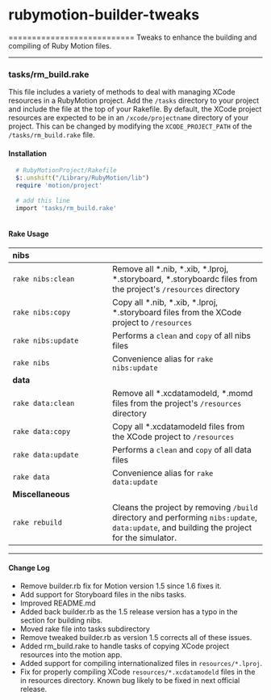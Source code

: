 # rubymotion-builder-tweaks
===========================
Tweaks to enhance the building and compiling of Ruby Motion files.
- - -
### tasks/rm_build.rake

This file includes a variety of methods to deal with managing XCode resources in a RubyMotion project. Add the `/tasks` directory to your project and include the file at the top of your Rakefile. By default, the XCode project resources are expected to be in an `/xcode/projectname` directory of your project.  This can be changed by modifying the `XCODE_PROJECT_PATH` of the `/tasks/rm_build.rake` file.

#### Installation
```ruby
  # RubyMotionProject/Rakefile
  $:.unshift("/Library/RubyMotion/lib")
  require 'motion/project'
  
  # add this line
  import 'tasks/rm_build.rake'
  
```

#### Rake Usage
| nibs |  | 
|:--------------------|---------------------------------------------------------------------------------|
| `rake nibs:clean`   | Remove all \*.nib, \*.xib, \*.lproj, \*.storyboard, \*.storyboardc files from the project's `/resources` directory |
| `rake nibs:copy`    | Copy all \*.nib, \*.xib, \*.lproj, \*.storyboard files from the XCode project to `/resources`      |
| `rake nibs:update`  | Performs a `clean` and `copy` of all nibs files                                      |
| `rake nibs` 		  | Convenience alias for `rake nibs:update`                                         |
| **data** |  | 
| `rake data:clean`   | Remove all \*.xcdatamodeld, \*.momd files from the project's `/resources` directory |
| `rake data:copy`    | Copy all \*.xcdatamodeld files from the XCode project to `/resources`      |
| `rake data:update`  | Performs a `clean` and `copy` of all data files                                      |
| `rake data` 		  | Convenience alias for `rake data:update`                                         |
| **Miscellaneous**&nbsp;&nbsp;&nbsp;&nbsp;&nbsp;&nbsp;&nbsp;&nbsp;&nbsp;&nbsp;&nbsp;&nbsp;&nbsp;&nbsp;&nbsp;&nbsp; |  |
| `rake rebuild` | Cleans the project by removing `/build` directory and performing `nibs:update`, `data:update`,  and building the project for the simulator.


- - -
#### Change Log
* Remove builder.rb fix for Motion version 1.5 since 1.6 fixes it.
* Add support for Storyboard files in the nibs tasks.
* Improved README.md
* Added back builder.rb as the 1.5 release version has a typo in the section for building nibs.
* Moved rake file into tasks subdirectory
* Remove tweaked builder.rb as version 1.5 corrects all of these issues.
* Added rm_build.rake to handle tasks of copying XCode project resources into the motion app.
* Added support for compiling internationalized files in `resources/*.lproj`.
* Fix for properly compiling XCode `resources/*.xcdatamodeld` files in the in resources directory. Known bug likely to be fixed in next official release. 